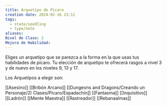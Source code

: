 ```yaml
---
title: Arquetipo de Pícaro
creation date: 2024-02-16 23:11
tags:
  - state/seedling
  - type/note
aliases: 
Nivel de Clase: 3
Mejora de Habilidad:
---
```

Eliges un arquetipo que se parezca a la forma en la que usas tus habilidades de pícaro. Tu elección
de arquetipo te ofrecerá rasgos a nivel 3 y de nuevo en los niveles 9, 13 y 17.

Los Arquetipos a elegir son:

[[Asesino]]
[[Bribón Arcano]]
[[Dungeons and Dragons/Creando un Personaje/2) Clases/Pícaro/Espadachín]]
[[Fantasma]]
[[Inquisitivo]]
[[Ladrón]]
[[Mente Maestra]]
[[Rastreador]]
[[Rebanaalmas]]